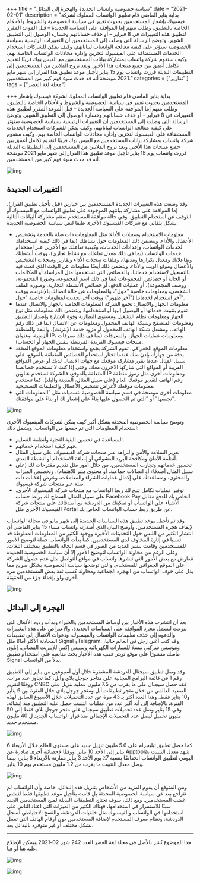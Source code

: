 +++
title = "سياسة خصوصية واتساب الجديدة والهجرة إلى البدائل"
date = "2021-02-01"
description = "بداية يناير الماضي قام تطبيق الواتساب المملوك لشركة فيسبوك بإشعار المستخدمين بحدوث تغيير في سياسة الخصوصية والشروط والأحكام الخاصة بالتطبيق، وطلب منهم إما الموافقة على السياسة الجديدة – قبل الموعد المقرر لتطبيق هذه التغييرات في 8 فبراير – أو حذف حساباتهم وخسارة الوصول إلى التطبيق الشهير. وتوضح الرسالة التي وصلت إلى المستخدمين أن التغييرات الرئيسية بسياسة الخصوصية ستؤثر على كيفية معالجة الواتساب لبياناتهم، وكيف يمكن للشركات استخدام الخدمات المستضافة على الفيسبوك لتخزين وإدارة محادثات الواتساب الخاصة بهم، وكيف ستقوم شركة واتساب بمشاركة بيانات المستخدمين مع الفيس بوك قريبًا لتقديم تكامل أعمق بين جميع منتجات هذا الأخير. وبعد نزوح الملايين من المستخدمين إلى التطبيقات البديلة قررت واتساب يوم 15 يناير تأجيل موعد تطبيق هذا القرار إلى شهر مايو 2021 موضحة أنه قد حدث سوء فهم كبير من المستخدمين."
categories = ["تقارير",]
tags = ["مجلة لغة العصر"]

+++
بداية يناير الماضي قام تطبيق الواتساب المملوك لشركة فيسبوك بإشعار المستخدمين بحدوث تغيير في سياسة الخصوصية والشروط والأحكام الخاصة بالتطبيق، وطلب منهم إما الموافقة على السياسة الجديدة – قبل الموعد المقرر لتطبيق هذه التغييرات في 8 فبراير – أو حذف حساباتهم وخسارة الوصول إلى التطبيق الشهير. وتوضح الرسالة التي وصلت إلى المستخدمين أن التغييرات الرئيسية بسياسة الخصوصية ستؤثر على كيفية معالجة الواتساب لبياناتهم، وكيف يمكن للشركات استخدام الخدمات المستضافة على الفيسبوك لتخزين وإدارة محادثات الواتساب الخاصة بهم، وكيف ستقوم شركة واتساب بمشاركة بيانات المستخدمين مع الفيس بوك قريبًا لتقديم تكامل أعمق بين جميع منتجات هذا الأخير. وبعد نزوح الملايين من المستخدمين إلى التطبيقات البديلة قررت واتساب يوم 15 يناير تأجيل موعد تطبيق هذا القرار إلى شهر مايو 2021 موضحة أنه قد حدث سوء فهم كبير من المستخدمين.

![img](thumbnail-0.png)

## التغييرات الجديدة

وقد وضعت هذه التغييرات الجديدة المستخدمين بين خيارين (قبل تأجيل تطبيق القرار)، إما الموافقة على مشاركة بيانتهم الموجودة على تطبيق الواتساب مع الفيسبوك أو التوقف عن استخدام التطبيق. وفي حالة موافقة المستخدم ستتم مشاركة البيانات التالية بشكل تلقائي مع شركات الفيسبوك الأخرى طبقا لنص سياسة الخصوصية الجديدة:

- معلومات الاستخدام وسجلات الأداء: مثل المعلومات ذات صلة بالخدمة وتشخيص الأعطال والأداء. ويتضمن ذلك المعلومات حول نشاطك (بما في ذلك كيفية استخدامك لخدمات الواتساب، وإعدادات الخدمات، وكيفية تفاعلك مع الآخرين عبر استخدام خدمات الواتساب (بما في ذلك معدل تفاعلك مع نشاط تجاري)، ووقت أنشطتك وتفاعلاتك ومعدل تكرارها ومدتها)، وملفات سجلات الأداء وتقارير وسجلات التشخيص والأعطال وموقع الويب والأداء. ويتضمن ذلك أيضًا معلومات عن الوقت الذي قمت فيه بالتسجيل لاستخدام خدماتنا، والخصائص التي تستخدمها مثل المراسلة أو المكالمات أو الحالة أو خصائص المجموعات (بما في ذلك اسم المجموعة، وصورة المجموعة، ووصف المجموعة)، أو عمليات الدفع، أو خصائص الأنشطة التجارية، وصورة الملف الشخصي، ومعلومات خاصية "حول"، والمعلومات عن حالة اتصالك بالإنترنت، ووقت آخر استخدام لخدماتنا ("آخر ظهور") ووقت آخر تحديث لمعلومات خاصية "حول".
- معلومات الجهاز والاتصال: تجمع الشركة المعلومات الخاصة بالجهاز والاتصال عندما تقوم بتثبيت خدماتها أو الوصول إليها أو استخدامها. ويتضمن ذلك معلومات مثل نوع الجهاز ومعلومات نظام التشغيل ومستوى البطارية وقوة الإشارة وإصدار التطبيق ومعلومات المتصفح وشبكة الهاتف المحمول ومعلومات عن الاتصال (بما في ذلك رقم الهاتف، ومشغل شبكة الهاتف المحمول أو مزود خدمة الإنترنت)، واللغة والمنطقة الزمنية، وعنوان IP، ومعلومات عمليات الجهاز، والمعرفات (بما في ذلك معرفات منتجات فيسبوك الفريدة المرتبطة بنفس الجهاز أو الحساب).
- معلومات الموقع الجغرافي. تقوم الشركة بجمع واستخدام معلومات الموقع المحدد بدقة من جهازك بإذن منك عندما تختار استخدام الخصائص المتعلقة بالموقع، على سبيل المثال عندما تقرر مشاركة موقعك مع جهات الاتصال لديك أو عرض المواقع القريبة أو المواقع التي شاركها الآخرون معك. وحتى إذا كنت لا تستخدم خصائصنا المتعلقة بالموقع، فالشركة تستخدم عناوين IP ومعلومات أخرى مثل رموز منطقة رقم الهاتف لتقدير موقعك العام (على سبيل المثال، المدينة والبلد). كما تستخدم معلومات موقعك لأغراض تشخيص الأعطال والتعليمات التصحيحية.
- معلومات أخرى موضحة في قسم سياسة الخصوصية بتسميات مثل "المعلومات التي نجمعها" أو "التي تم الحصول عليها بناءً على إشعار لك أو بناءً على موافقتك".

![img](images/WhatsApp-privacy-policy-update.png)


وتوضح سياسة الخصوصية المحدثة بشكل أكبر كيف يمكن لشركات الفيسبوك الأخرى استخدام المعلومات التي تم جمعها من الواتساب. ويشمل ذلك:
- المساعدة في تحسين البنية التحتية وأنظمة التسليم.
- فهم كيفية استخدام خدماتهم.
- تعزيز السلامة والأمن والنزاهة عبر منتجات شركة الفيسبوك، على سبيل المثال أنظمة الأمان ومكافحة البريد العشوائي أو إساءة الاستخدام أو أنشطة التعدي.
- تحسين خدماتهم وتجارب المستخدمين، من خلال أمور مثل تقديم مقترحات لك (على سبيل المثال أصدقاء أو اتصالات جماعية، أو محتوى مثير للاهتمام)، وتخصيص الميزات والمحتوى، ومساعدتك على إكمال عمليات الشراء والمعاملات، وعرض إعلانات ذات صلة عبر منتجات شركة فيسبوك.
- توفير عمليات تكامل تتيح لك ربط الواتساب مع منتجات شركة الفيسبوك الأخرى. على سبيل المثال السماح لك بربط حساب Facebook Pay الخاص بك للدفع مقابل الأشياء على الواتساب أو تمكينك من الدردشة مع أصدقائك على منتجات شركة الفيسبوك الأخرى مثل Portal عن طريق ربط حساب الواتساب الخاص بك.

وقد تم تأجيل موعد تطبيق هذه السياسات الجديدة إلى شهر مايو في محالة الواتساب لإيقاف هجرة المستخدمين. وأوضح البيان الذي أصدرته واتساب مساء 15 يناير الماضي أن انتشار الكثير من اللبس حول التحديثات الأخيرة ووجود الكثير من المعلومات المغلوطة قد تسببا في إثارة المخاوف لدى المستخدمين. كما بدأت الواتساب حملة لتوضيح الأمور للمستخدمين وقامت بنشر العديد من الصور في قسم الحالة بالتطبيق بمختلف اللغات. وعلى الرغم من محاولة الواتساب لتوضيح الأمور إلا أن سياسة الخصوصية الجديدة تتعارض مع بعض الأمور التي تنشرها واتساب في مواقع التواصل مثل عدم حصول الشركة على الموقع الجغرافي للمستخدم، والتي توضحها سياسة الخصوصية بشكل صريح مما يدل على خوف الواتساب من الهجرة الجماعية ومحاولة كسب ثقة بعض المستخدمين مرة أخرى ولو بإخفاء جزء من الحقيقة.

![img](images/WhatsAppTwitter.png)

## الهجرة إلى البدائل

بعد أن انتشرت هذه الأخبار بين أوساط المستخدمين والخبراء وبدأت ردود الأفعال التي تنوعت لتشمل مجرد الموافقة على السياسات الجديدة، والاعتراض على هذه التغييرات والدعوة إلى حذف تطبيقات الواتساب والفيسبوك، ودعوات الانتقال إلى تطبيقات المحادثة الأكثر أمانًا مثل Signal وTelegram. وقد كتب أغنى رجل في العالم حاليا، ومؤسس شركتي تيسلا للسيارات الكهربائية وسبيس إكس للإنترنت الفضائي، إيلون ماسك منشورًا على موقع تويتر عقب هذه الأخبار يحث متابعيه على استخدام تطبيق Signal بدلاً من الواتساب.

وقد وصل تطبيق سيجنال للدردشة المشفرة خلال أول أسبوعين من يناير إلى التطبيق رقم 1 في قائمة البرامج المجانية على متاجر جوجل بلاي وأبل، كما تجاوز عدد مرات. ووفقًا لتقرير CNBC فقد حصل سيجنال على ما يقرب من 7.5 مليون عملية تنزيل على الصعيد العالمي من خلال متجر تطبيقات أبل ومتجر جوجل بلاي خلال الفترة بين 6 يناير و10 يناير فقط. وهذا العدد أكثر بـ 43 مرة عن عدد التحميلات خلال الأسبوع السابق لهذه الفترة، بالإضافة إلى أنه أكبر عدد من عمليات التثبيت حصل عليه التطبيق منذ إنشائه. وفي 15 يناير وصل عدد تحميلات تطبيق سيجنال على متجر جوجل بلاي فقط إلى 50 مليون تحميل ليصل عدد التحميلات الإجمالي منذ قرار الواتساب الجديد ل 40 مليون مستخدم جديد.

![img](images/SignalTwitter.png)

 كما حصل تطبيق تيليجرام على 5.6 مليون تنزيل جديد على مستوى العالم خلال الأربعاء 6 يناير إلى الأحد 10 يناير. ووفقًا لإحصائية أخرى صادرة عن Apptopia، شهد معدل التثبيت اليومي لتطبيق الواتساب انخفاضًا بنسبة 7٪ يوم الأحد 3 يناير مقارنة بالأربعاء 6 يناير، بينما وصل معدل التثبيت ما يقرب من 1.2 مليون مستخدم يوم 10 يناير.

![img](images/telegram-signal.webp)


ومن المتوقع أن يقوم المزيد من الأشخاص بتنزيل هذه البدائل، خاصة وأن الواتساب لم تتراجع بعد عن سياسة الخصوصية المحدثة بل قامت بتأجيل موعد تطبيقها فقط لتمتص غضب المستخدمين. ومع ذلك، سوف تحتاج التطبيقات البديلة لمنح المستخدمين الجدد سببًا للاستمرار في استخدامها، فهناك الكثير من الميزات التي اعتاد الناس على استخدامها في الواتساب والفيسبوك مثل خلفيات الدردشة، والنسخ الاحتياطي لسجل الدردشة، ونظام معرف المستخدم لإضافة المستخدمين دون أرقام الهاتف التي تعمل بشكل مختلف أو غير متوفرة بالبدائل بعد.

---

هذا الموضوع نُشر باﻷصل في مجلة لغة العصر العدد 242 شهر 02-2021 ويمكن الإطلاع عليه [هنا](https://drive.google.com/file/d/1CtqW1EUkpwpoPLtfUDXT1z5yBzZ4KNWo/view?usp=sharing) أو [هنا](https://gate.ahram.org.eg/News/2627846.aspx).

![img](images/242-1.webp)

![img](images/242-2.webp)
